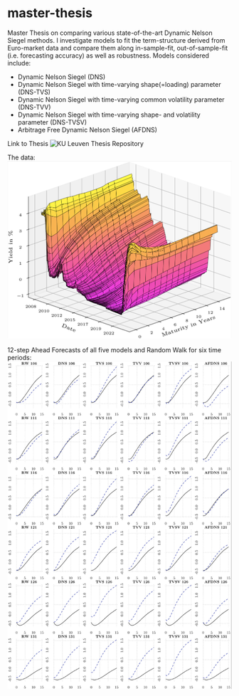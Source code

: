 # master-thesis
Master Thesis on comparing various state-of-the-art Dynamic Nelson Siegel methods.
I investigate models to fit the term-structure derived from Euro-market data and compare them along in-sample-fit, out-of-sample-fit (i.e. forecasting accuracy) as well as robustness.
Models considered include:
- Dynamic Nelson Siegel (DNS)
- Dynamic Nelson Siegel with time-varying shape(=loading) parameter (DNS-TVS)
- Dynamic Nelson Siegel with time-varying common volatility parameter (DNS-TVV)
- Dynamic Nelson Siegel with time-varying shape- and volatility parameter (DNS-TVSV)
- Arbitrage Free Dynamic Nelson Siegel (AFDNS)

Link to Thesis
![KU Leuven Thesis Repository](https://repository.teneo.libis.be/delivery/DeliveryManagerServlet?dps_pid=IE19281198&)

The data:
![Yield Curve Data](YieldsFullSample.jpg)

12-step Ahead Forecasts of all five models and Random Walk for six time periods:
![12-step (1y) ahead forecasts for six models for six time periods](sixBySixWindowForecasts12Step.png)
